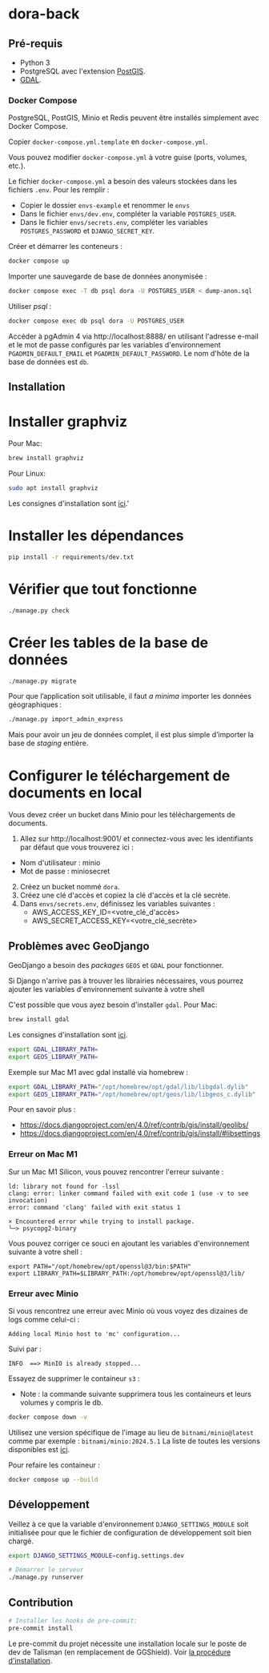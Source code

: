 # dora-back

## Pré-requis

- Python 3
- PostgreSQL avec l'extension [PostGIS](https://postgis.net/).
- [GDAL](https://gdal.org/).

### Docker Compose

PostgreSQL, PostGIS, Minio et Redis peuvent être installés simplement avec Docker Compose.

Copier `docker-compose.yml.template` en `docker-compose.yml`.

Vous pouvez modifier `docker-compose.yml` à votre guise (ports, volumes, etc.).

Le fichier `docker-compose.yml` a besoin des valeurs stockées dans les fichiers `.env`. Pour les remplir : 
- Copier le dossier `envs-example` et renommer le `envs`
- Dans le fichier `envs/dev.env`, compléter la variable `POSTGRES_USER`.
- Dans le fichier `envs/secrets.env`, compléter les variables `POSTGRES_PASSWORD` et `DJANGO_SECRET_KEY`.

Créer et démarrer les conteneurs :

```bash
docker compose up
```

Importer une sauvegarde de base de données anonymisée :

```bash
docker compose exec -T db psql dora -U POSTGRES_USER < dump-anon.sql
```

Utiliser _psql_ :

```bash
docker compose exec db psql dora -U POSTGRES_USER
```

Accéder à pgAdmin 4 via http://localhost:8888/ en utilisant l'adresse e-mail et le mot de passe configurés par les variables d'environnement `PGADMIN_DEFAULT_EMAIL` et `PGADMIN_DEFAULT_PASSWORD`. Le nom d'hôte de la base de données est `db`.

## Installation


# Installer graphviz
Pour Mac:
```bash
brew install graphviz
```
Pour Linux:
```bash
sudo apt install graphviz
```
Les consignes d'installation sont [ici](https://graphviz.org/download/).'

# Installer les dépendances
```bash
pip install -r requirements/dev.txt
```

# Vérifier que tout fonctionne
```bash
./manage.py check
```

# Créer les tables de la base de données
```bash
./manage.py migrate
```

Pour que l’application soit utilisable, il faut _a minima_ importer les données géographiques :

```bash
./manage.py import_admin_express
```

Mais pour avoir un jeu de données complet, il est plus simple d’importer la base de _staging_ entière.

# Configurer le téléchargement de documents en local
Vous devez créer un bucket dans Minio pour les téléchargements de documents.

1. Allez sur http://localhost:9001/ et connectez-vous avec les identifiants par défaut que vous trouverez ici :
  - Nom d'utilisateur : minio
  - Mot de passe : miniosecret
2. Créez un bucket nommé `dora`.
3. Créez une clé d'accès et copiez la clé d'accès et la clé secrète.
4. Dans `envs/secrets.env`, définissez les variables suivantes :
    - AWS_ACCESS_KEY_ID=<votre_clé_d'accès>
    - AWS_SECRET_ACCESS_KEY=<votre_clé_secrète>


## Problèmes avec GeoDjango

GeoDjango a besoin des _packages_ `GEOS` et `GDAL` pour fonctionner.

Si Django n'arrive pas à trouver les librairies nécessaires, vous pourrez ajouter les variables d'environnement suivante
à votre shell

C'est possible que vous ayez besoin d'installer `gdal`.
Pour Mac:
```bash
brew install gdal
```
Les consignes d'installation sont [ici](https://gdal.org/en/stable/download.html).

```bash
export GDAL_LIBRARY_PATH=
export GEOS_LIBRARY_PATH=
```

Exemple sur Mac M1 avec gdal installé via homebrew :

```bash
export GDAL_LIBRARY_PATH="/opt/homebrew/opt/gdal/lib/libgdal.dylib"
export GEOS_LIBRARY_PATH="/opt/homebrew/opt/geos/lib/libgeos_c.dylib"
```

Pour en savoir plus :

- https://docs.djangoproject.com/en/4.0/ref/contrib/gis/install/geolibs/
- https://docs.djangoproject.com/en/4.0/ref/contrib/gis/install/#libsettings

### Erreur on Mac M1

Sur un Mac M1 Silicon, vous pouvez rencontrer l'erreur suivante :

```
ld: library not found for -lssl
clang: error: linker command failed with exit code 1 (use -v to see invocation)
error: command 'clang' failed with exit status 1

× Encountered error while trying to install package.
╰─> psycopg2-binary
```

Vous pouvez corriger ce souci en ajoutant les variables d'environnement suivante à votre shell :

```
export PATH="/opt/homebrew/opt/openssl@3/bin:$PATH"
export LIBRARY_PATH=$LIBRARY_PATH:/opt/homebrew/opt/openssl@3/lib/
```

### Erreur avec Minio
Si vous rencontrez une erreur avec Minio où vous voyez des dizaines de logs comme celui-ci :

```
Adding local Minio host to 'mc' configuration...
```
Suivi par :
```
INFO  ==> MinIO is already stopped...
```

Essayez de supprimer le containeur `s3` :
* Note : la commande suivante supprimera tous les containeurs et leurs volumes y compris le db.

```bash
docker compose down -v
```

Utilisez une version spécifique de l'image au lieu de `bitnami/minio@latest` comme par exemple : `bitnami/minio:2024.5.1`
La liste de toutes les versions disponibles est [ici](https://hub.docker.com/r/bitnami/minio/tags).

Pour refaire les containeur :
```bash
docker compose up --build
```

## Développement

Veillez à ce que la variable d'environnement `DJANGO_SETTINGS_MODULE` soit initialisée
pour que le fichier de configuration de développement soit bien chargé.

```bash
export DJANGO_SETTINGS_MODULE=config.settings.dev
```

```bash
# Démarrer le serveur
./manage.py runserver
```

## Contribution

```bash
# Installer les hooks de pre-commit:
pre-commit install
```

Le pre-commit du projet nécessite une installation locale sur le poste de dev de Talisman (en remplacement de GGShield).
Voir [la procédure d'installation](https://github.com/thoughtworks/talisman?tab=readme-ov-file#installation).
